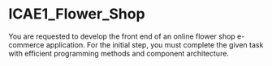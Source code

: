 # ICAE1_Flower_Shop
You are requested to develop the front end of an online flower shop e-commerce application.
For the initial step, you must complete the given task with efficient programming methods
and component architecture.
